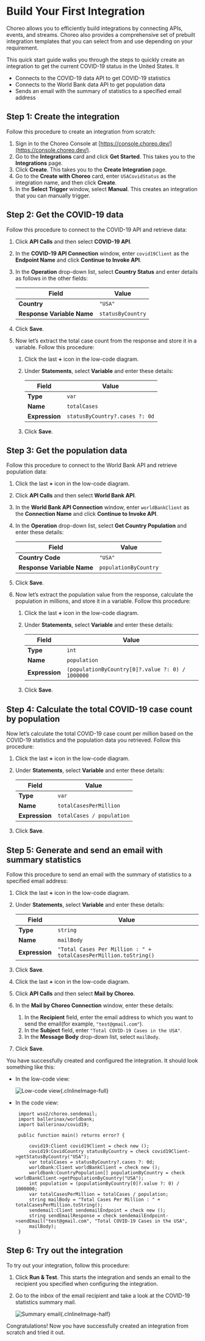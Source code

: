 # Build Your First Integration

Choreo allows you to efficiently build integrations by connecting APIs, events, and streams. Choreo also provides a comprehensive set of prebuilt integration templates that you can select from and use depending on your requirement.

This quick start guide walks you through the steps to quickly create an integration to get the current COVID-19 status in the United States. It

  - Connects to the COVID-19 data API to get COVID-19 statistics
  - Connects to the World Bank data API to get population data
  - Sends an email with the summary of statistics to a specified email address

## Step 1: Create the integration

Follow this procedure to create an integration from scratch:

1. Sign in to the Choreo Console at [https://console.choreo.dev/](https://console.choreo.dev/).
2. Go to the **Integrations** card and click **Get Started**. This takes you to the **Integrations** page.
3. Click **Create**. This takes you to the **Create Integration** page.
4. Go to the **Create with Choreo** card, enter `USACovidStatus` as the integration name, and then click **Create**.
5. In the **Select Trigger** window, select **Manual**. This creates an integration that you can manually trigger.

## Step 2: Get the COVID-19 data 

Follow this procedure to connect to the COVID-19 API and retrieve data:

1. Click **API Calls** and then select **COVID-19 API**.
2. In the **COVID-19 API Connection** window, enter `covid19Client` as the **Endpoint Name** and click **Continue to Invoke API**.
3. In the **Operation** drop-down list, select **Country Status** and enter details as follows in the other fields:

    | **Field**                  | **Value**         |
    |----------------------------|-------------------|
    | **Country**                | `"USA"`           |
    | **Response Variable Name** | `statusByCountry` |

4. Click **Save**.
5. Now let’s extract the total case count from the response and store it in a variable. Follow this procedure:

    1. Click the last **+** icon in the low-code diagram.
    2. Under **Statements**, select **Variable** and enter these details:

        | **Field**      | **Value**                     |
        |----------------|-------------------------------|
        | **Type**       | `var`                         |
        | **Name**       | `totalCases`                  |
        | **Expression** | `statusByCountry?.cases ?: 0d`|

    3. Click **Save**.

## Step 3: Get the population data

Follow this procedure to connect to the World Bank API and retrieve population data:

1. Click the last **+** icon in the low-code diagram.
2. Click **API Calls** and then select **World Bank API**.
3. In the **World Bank API Connection** window, enter `worldBankClient` as the **Connection Name** and click **Continue to Invoke API**.
4. In the **Operation** drop-down list, select **Get Country Population** and enter these details:

    | **Field**                  | **Value**            |
    |----------------------------|----------------------|
    | **Country Code**           | `"USA"`              |
    | **Response Variable Name** | `populationByCountry`|

5. Click **Save**.
6. Now let’s extract the population value from the response, calculate the population in millions, and store it in a variable. Follow this procedure:

    1. Click the last **+** icon in the low-code diagram.
    2. Under **Statements**, select **Variable** and enter these details:

        | **Field**      | **Value**                     |
        |----------------|-------------------------------|
        | **Type**       | `int`                         |
        | **Name**       | `population`                  |
        | **Expression** | `(populationByCountry[0]?.value ?: 0) / 1000000`|

    3. Click **Save**.

## Step 4: Calculate the total COVID-19 case count by population 

Now let’s calculate the total COVID-19 case count per million based on the COVID-19 statistics and the population data you retrieved. Follow this procedure:

1. Click the last **+** icon in the low-code diagram.
2. Under **Statements**, select **Variable** and enter these details:

    | **Field**      | **Value**                     |
    |----------------|-------------------------------|
    | **Type**       | `var`                         |
    | **Name**       | `totalCasesPerMillion`        |
    | **Expression** | `totalCases / population`     |

3. Click **Save**.
         
## Step 5: Generate and send an email with summary statistics

Follow this procedure to send an email with the summary of statistics to a specified email address:

1. Click the last **+** icon in the low-code diagram.
2. Under **Statements**, select **Variable** and enter these details:

    | **Field**      | **Value**                     |
    |----------------|-------------------------------|
    | **Type**       | `string`                      |
    | **Name**       | `mailBody`                    |
    | **Expression** | `"Total Cases Per Million : " + totalCasesPerMillion.toString()`|

3. Click **Save**.
4. Click the last **+** icon in the low-code diagram.
5. Click **API Calls** and then select **Mail by Choreo**.
6. In the **Mail by Choreo Connection** window, enter these details: 

    1. In the **Recipient** field, enter the email address to which you want to send the email(for example, `"test@gmail.com"`).
    2. In the **Subject** field, enter `"Total COVID-19 Cases in the USA"`.
    3. In the **Message Body** drop-down list, select `mailBody`.

7. Click **Save**.

You have successfully created and configured the integration. It should look something like this:

- In the low-code view:

    ![Low-code view](../assets/img/integrations/integration-low-code-view.png){.cInlineImage-full}

- In the code view:    
   ```ballerina
    import wso2/choreo.sendemail;
    import ballerinax/worldbank;
    import ballerinax/covid19;

    public function main() returns error? {

        covid19:Client covid19Client = check new ();
        covid19:CovidCountry statusByCountry = check covid19Client->getStatusByCountry("USA");
        var totalCases = statusByCountry?.cases ?: 0d;
        worldbank:Client worldBankClient = check new ();
        worldbank:CountryPopulation[] populationByCountry = check worldBankClient->getPopulationByCountry("USA");
        int population = (populationByCountry[0]?.value ?: 0) / 1000000;
        var totalCasesPerMillion = totalCases / population;
        string mailBody = "Total Cases Per Million : " + totalCasesPerMillion.toString();
        sendemail:Client sendemailEndpoint = check new ();
        string sendEmailResponse = check sendemailEndpoint->sendEmail("test@gmail.com", "Total COVID-19 Cases in the USA", 
        mailBody);
    }
   ```

## Step 6: Try out the integration

To try out your integration, follow this procedure:

1. Click **Run & Test**. This starts the integration and sends an email to the recipient you specified when configuring the integration.
2. Go to the inbox of the email recipient and take a look at the COVID-19 statistics summary mail. 

     ![Summary email](../assets/img/integrations/covid-summary-email.png){.cInlineImage-half}

Congratulations! Now you have successfully created an integration from scratch and tried it out.
